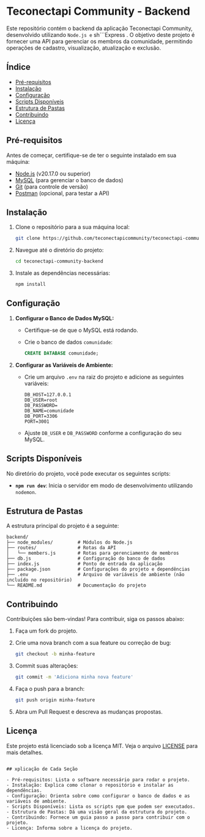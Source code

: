 
# Teconectapi Community - Backend 

Este repositório contém o backend da aplicação Teconectapi Community, desenvolvido utilizando ``Node.js e`` sh```Express . O objetivo deste projeto é fornecer uma API para gerenciar os membros da comunidade, permitindo operações de cadastro, visualização, atualização e exclusão.

## Índice

- [Pré-requisitos](#https://nodejs.org/pt)
- [Instalação](#instalação)
- [Configuração](#configuração)
- [Scripts Disponíveis](#scripts-disponíveis)
- [Estrutura de Pastas](#estrutura-de-pastas)
- [Contribuindo](#contribuindo)
- [Licença](#licença)

## **Pré-requisitos**

Antes de começar, certifique-se de ter o seguinte instalado em sua máquina:

- [Node.js](https://nodejs.org) (v20.17.0 ou superior)
- [MySQL](https://www.mysql.com/) (para gerenciar o banco de dados)
- [Git](https://git-scm.com/) (para controle de versão)
- [Postman](https://www.postman.com/) (opcional, para testar a API)

## **Instalação**

1. Clone o repositório para a sua máquina local:

   ```bash
   git clone https://github.com/teconectapicommunity/teconectapi-community-backend.git
   ```

2. Navegue até o diretório do projeto:

   ```bash
   cd teconectapi-community-backend
   ```

3. Instale as dependências necessárias:

   ```bash
   npm install
   ```

## **Configuração**

1. **Configurar o Banco de Dados MySQL:**

   - Certifique-se de que o MySQL está rodando.
   - Crie o banco de dados `comunidade`:

     ```sql
     CREATE DATABASE comunidade;
     ```

2. **Configurar as Variáveis de Ambiente:**

   - Crie um arquivo `.env` na raiz do projeto e adicione as seguintes variáveis:

     ```env
     DB_HOST=127.0.0.1
     DB_USER=root
     DB_PASSWORD=
     DB_NAME=comunidade
     DB_PORT=3306
     PORT=3001
     ```

   - Ajuste `DB_USER` e `DB_PASSWORD` conforme a configuração do seu MySQL.

## **Scripts Disponíveis**

No diretório do projeto, você pode executar os seguintes scripts:

- **`npm run dev`**: Inicia o servidor em modo de desenvolvimento utilizando `nodemon`.

## **Estrutura de Pastas**

A estrutura principal do projeto é a seguinte:

```
backend/
├── node_modules/         # Módulos do Node.js
├── routes/               # Rotas da API
│   └── members.js        # Rotas para gerenciamento de membros
├── db.js                 # Configuração do banco de dados
├── index.js              # Ponto de entrada da aplicação
├── package.json          # Configurações do projeto e dependências
├── .env                  # Arquivo de variáveis de ambiente (não incluído no repositório)
└── README.md             # Documentação do projeto
```

## **Contribuindo**

Contribuições são bem-vindas! Para contribuir, siga os passos abaixo:

1. Faça um fork do projeto.
2. Crie uma nova branch com a sua feature ou correção de bug: 

   ```bash
   git checkout -b minha-feature
   ```

3. Commit suas alterações:

   ```bash
   git commit -m 'Adiciona minha nova feature'
   ```

4. Faça o push para a branch:

   ```bash
   git push origin minha-feature
   ```

5. Abra um Pull Request e descreva as mudanças propostas.

## **Licença**

Este projeto está licenciado sob a licença MIT. Veja o arquivo [LICENSE](LICENSE) para mais detalhes.
```

## xplicação de Cada Seção

- Pré-requisitos: Lista o software necessário para rodar o projeto.
- Instalação: Explica como clonar o repositório e instalar as dependências.
- Configuração: Orienta sobre como configurar o banco de dados e as variáveis de ambiente.
- Scripts Disponíveis: Lista os scripts npm que podem ser executados.
- Estrutura de Pastas: Dá uma visão geral da estrutura do projeto.
- Contribuindo: Fornece um guia passo a passo para contribuir com o projeto.
- Licença: Informa sobre a licença do projeto.


